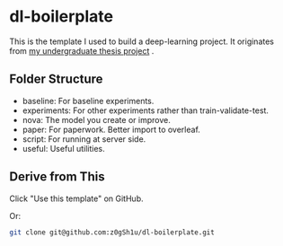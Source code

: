 # dl-boilerplate

This is the template I used to build a deep-learning project. It originates from [my undergraduate thesis project](https://github.com/z0gSh1u/graduation-project) .

## Folder Structure

- baseline: For baseline experiments.
- experiments: For other experiments rather than train-validate-test.
- nova: The model you create or improve.
- paper: For paperwork. Better import to overleaf.
- script: For running at server side.
- useful: Useful utilities.

## Derive from This

Click "Use this template" on GitHub.

Or:

```sh
git clone git@github.com:z0gSh1u/dl-boilerplate.git
```

